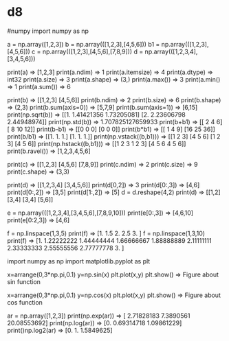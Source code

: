 # d8
#numpy
import numpy as np

a = np.array([1,2,3])
b = np.array(([1,2,3],[4,5,6]))
b1 = np.array(([1,2,3],[4,5,6]))
c = np.array(([1,2,3],[4,5,6],[7,8,9]))
d = np.array(([1,2,3,4],[3,4,5,6]))


print(a) => [1,2,3]
print(a.ndim) => 1
print(a.itemsize) => 4
print(a.dtype) => int32
print(a.size) => 3
print(a.shape) => (3,)
print(a.max()) => 3
print(a.min() => 1
print(a.sum()) => 6

print(b) => [[1,2,3]
             [4,5,6]]
print(b.ndim) => 2
print(b.size) => 6
print(b.shape) => (2,3)
print(b.sum(axis=0)) => [5,7,9]
print(b.sum(axis=1)) => [6,15]
print(np.sqrt(b)) => [[1.         1.41421356 1.73205081]
                      [2.         2.23606798 2.44948974]]
print(np.std(b)) => 1.707825127659933
print(b+b1) => [[ 2  4  6]
               [ 8 10 12]]
print(b-b1) => [[0 0 0]
               [0 0 0]]
print(b*b1) => [[ 1  4  9]
               [16 25 36]]
print(b/b1) => [[1. 1. 1.]
               [1. 1. 1.]]
print(np.vstack((b,b1))) => [[1 2 3]
                             [4 5 6]
                             [1 2 3]
                             [4 5 6]]
print(np.hstack((b,b1))) => [[1 2 3 1 2 3]
                             [4 5 6 4 5 6]]
print(b.ravel()) => [1,2,3,4,5,6]

print(c) => [[1,2,3]
             [4,5,6]
             [7,8,9]]
print(c.ndim) => 2
print(c.size) => 9
print(c.shape) => (3,3)

print(d) => [[1,2,3,4]
             [3,4,5,6]]
print(d[0,2]) => 3
print(d[0:,3]) => [4,6]
print(d[0:,2]) => [3,5]
print(d[1:,2]) => [5]
d = d.reshape(4,2)
print(d) => [[1,2]
             [3,4]
             [3,4]
             [5,6]]

e = np.array(([1,2,3,4],[3,4,5,6],[7,8,9,10]))
print(e[0:,3]) => [4,6,10]
print(e[0:2,3]) => [4,6]

f = np.linspace(1,3,5)
print(f) => [1.  1.5 2.  2.5 3. ]
f = np.linspace(1,3,10)
print(f) => [1.         1.22222222 1.44444444 1.66666667 1.88888889 2.11111111
 2.33333333 2.55555556 2.77777778 3.        ]
 
 
 import numpy as np
 import matplotlib.pyplot as plt
 
 x=arrange(0,3*np.pi,0.1)
 y=np.sin(x)
 plt.plot(x,y)
 plt.show() => Figure about sin function
 
 x=arrange(0,3*np.pi,0.1)
 y=np.cos(x)
 plt.plot(x,y)
 plt.show() => Figure about cos function
 
 ar = np.array([1,2,3])
 print(np.exp(ar)) => [ 2.71828183  7.3890561  20.08553692]
 print(np.log(ar)) => [0.         0.69314718 1.09861229]
 print()np.log2(ar) => [0.        1.        1.5849625]
 

 
 
